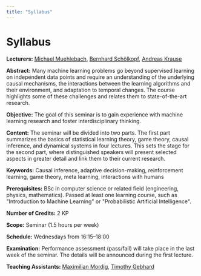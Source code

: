 ```yaml
---
title: "Syllabus"
---
```



# Syllabus

**Lecturers:** [Michael Muehlebach](https://sites.google.com/view/mmuehlebach/), [Bernhard Schölkopf](https://www.is.mpg.de/~bs), [Andreas Krause](https://las.inf.ethz.ch/krausea)

**Abstract:** Many machine learning problems go beyond supervised learning on independent data points and require an understanding of the underlying causal mechanisms, the interactions between the learning algorithms and their environment, and adaptation to temporal changes. The course highlights some of these challenges and relates them to state-of-the-art research.

**Objective:** The goal of this seminar is to gain experience with machine learning research and foster interdisciplinary thinking.

**Content:** The seminar will be divided into two parts. The first part summarizes the basics of statistical learning theory, game theory, causal inference, and dynamical systems in four lectures. This sets the stage for the second part, where distinguished speakers will present selected aspects in greater detail and link them to their current research.

**Keywords:**  Causal inference, adaptive decision-making, reinforcement learning, game theory, meta learning, interactions with humans

**Prerequisites:**  BSc in computer science or related field (engineering, physics, mathematics). Passed at least one learning course, such as "Introduction to Machine Learning" or "Probabilistic Artificial Intelligence".

**Number of Credits:** 2 KP

**Scope:** Seminar (1.5 hours per week)

**Schedule:** Wednesdays from 16:15–18:00

**Examination:** Performance assessment (pass/fail) will take place in the last week of the seminar. The details will be announced during the first lecture.

**Teaching Assistants:** [Maximilian Mordig](http://www.is.mpg.de/person/mmordig), [Timothy Gebhard](https://timothygebhard.com)
